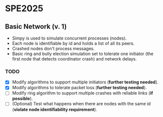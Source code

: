 # SPE2025

## Basic Network (v. 1)
- Simpy is used to simulate concurrent processes (nodes).
- Each node is identifiable by id and holds a list of all its peers.
- Crashed nodes don't process messages.
- Basic ring and bully election simulation set to tolerate one initiator (the first node that detects coordinator crash) and network delays.

### TODO
- [x] Modify algorithms to support multiple initiators (**further testing needed**).
- [x] Modify algorithms to tolerate packet loss (**further testing needed**).
- [ ] Modify ring algorithm to support multiple crashes with reliable links (**if possible**).
- [ ] (Optional) Test what happens when there are nodes with the same id (**violate node identifiability requirement**).
